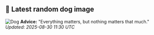 ## 🐶 Latest random dog image
![Dog](https://images.dog.ceo/breeds/dane-great/dane-0.jpg)
**Advice:** "Everything matters, but nothing matters that much."
*Updated: 2025-08-30 11:30 UTC*
